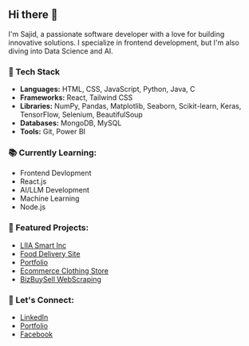 ## Hi there 👋
I'm Sajid, a passionate software developer with a love for building innovative solutions. I specialize in frontend development, but I'm also diving into Data Science and AI.


### 🔧 Tech Stack
- **Languages:** HTML, CSS, JavaScript, Python, Java, C  
- **Frameworks:** React, Tailwind CSS  
- **Libraries:** NumPy, Pandas, Matplotlib, Seaborn, Scikit-learn, Keras, TensorFlow, Selenium, BeautifulSoup  
- **Databases:** MongoDB, MySQL  
- **Tools:** Git, Power BI  


### 📚 Currently Learning:
- Frontend Devlopment
- React.js
- AI/LLM Development
- Machine Learning
- Node.js


### 🚀 Featured Projects:
- [LIIA Smart Inc](https://www.liiasmart.com)
- [Food Delivery Site](https://github.com/sezid/khidaaa)
- [Portfolio](https://github.com/sezid/my-profile)
- [Ecommerce Clothing Store](https://github.com/sezid/e-commerce)
- [BizBuySell WebScraping](https://github.com/sezid/bizbuysell-webscraper)


### 🤝 Let's Connect:
- [LinkedIn](https://www.linkedin.com/in/sezid)
- [Portfolio](https://sezid.netlify.app/)
- [Facebook](https://www.facebook.com/itssezid)


